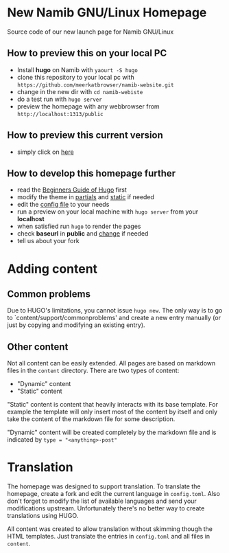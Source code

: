 New Namib GNU/Linux Homepage
======================

Source code of our new launch page for Namib GNU/Linux

## How to preview this on your local PC

* Install **hugo** on Namib with `yaourt -S hugo`
* clone this repository to your local pc with `https://github.com/meerkatbrowser/namib-website.git`
* change in the new dir with `cd namib-webiste`
* do a test run with `hugo server`
* preview the homepage with any webbrowser from `http://localhost:1313/public`

## How to preview this current version

* simply click on [here](https://namib.meerkat.tk/)

## How to develop this homepage further

* read the [Beginners Guide of Hugo](https://gohugo.io/overview/quickstart/) first
* modify the theme in [partials](https://github.com/meerkatbrowser/homepage/tree/gh-pages/themes/hugo-creative-theme/layouts/partials) and [static](https://github.com/manjaro/homepage/tree/gh-pages/themes/hugo-creative-theme/static) if needed
* edit the [config file](https://github.com/manjaro/homepage/blob/gh-pages/config.toml) to your needs
* run a preview on your local machine with `hugo server` from your **localhost**
* when satisfied run `hugo` to render the pages
* check **baseurl** in **public** and [change](https://github.com/manjaro/homepage/commit/8e3334067af2c5d40dc04eb402cf8100556b7fb3) if needed
* tell us about your fork

# Adding content

## Common problems

Due to HUGO's limitations, you cannot issue `hugo new`. The only way is to go to `content/support/commonproblems' and create a new entry manually (or just by copying and modifying an existing entry).

## Other content

Not all content can be easily extended. All pages are based on markdown files in the `content` directory. There are two types of content:

* "Dynamic" content
* "Static" content

"Static" content is content that heavily interacts with its base template. For example the template will only insert most of the content by itself and only take the content of the markdown file for some description.

"Dynamic" content will be created completely by the markdown file and is indicated by `type = "<anything>-post"`

# Translation

The homepage was designed to support translation. To translate the homepage, create a fork and edit the current language in `config.toml`. Also don't forget to modify the list of available languages and send your modifications upstream. Unfortunately there's no better way to create translations using HUGO.

All content was created to allow translation without skimming though the HTML templates. Just translate the entries in `config.toml` and all files in `content`.
